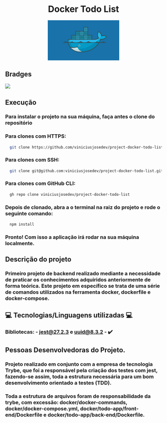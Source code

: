 <h1 align='center' id='Título-e-Imagem-de-capa'>Docker Todo List</h1>

<p align='center'>
<img src='./capa-docker.jpg' width="230" heigth="259"/>
</p>


## Bradges

<p align='left'>
<img src='https://img.shields.io/badge/STATUS-FINALIZADO-Green' width='250px'></img>


## Execução

### Para instalar o projeto na sua máquina, faça antes o clone do repositório

### Para clones com HTTPS:

```bash
  git clone https://github.com/viniciusjosedev/project-docker-todo-list.git
```

### Para clones com SSH:

```bash
  git clone git@github.com:viniciusjosedev/project-docker-todo-list.git
```

### Para clones com GitHub CLI:

```bash
  gh repo clone viniciusjosedev/project-docker-todo-list
```

### Depois de clonado, abra a o terminal na raiz do projeto e rode o seguinte comando:

```bash
  npm install
```

### Pronto! Com isso a aplicação irá rodar na sua máquina localmente.

## Descrição do projeto

### Primeiro projeto de backend realizado mediante a necessidade de praticar os conhecimentos adquiridos anteriormente de forma teórica. Este projeto em específico se trata de uma série de comandos utilizados na ferramenta docker, dockerfile e docker-compose.

## :computer: Tecnologias/Linguagens utilizadas :computer:

### Bibliotecas: - jest@27.2.3 e uuid@8.3.2 - :heavy_check_mark:

## Pessoas Desenvolvedoras do Projeto.
### Projeto realizado em conjunto com a empresa de tecnologia Trybe, que foi a responsável pela criação dos testes com jest, fazendo-se assim, toda a estrutura necessária para um bom desenvolvimento orientado a testes (TDD).
### Toda a estrutura de arquivos foram de responsabilidade da trybe, com excessão: docker/docker-commands, docker/docker-compose.yml, docker/todo-app/front-end/Dockerfile e docker/todo-app/back-end/Dockerfile.

